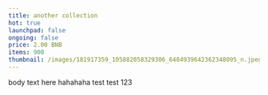 ```yaml
---
title: another collection
hot: true
launchpad: false
ongoing: false
price: 2.00 BNB
items: 900
thumbnail: /images/181917359_105882058329306_6484939642362348095_n.jpeg
---
```

body text here hahahaha test test 123
